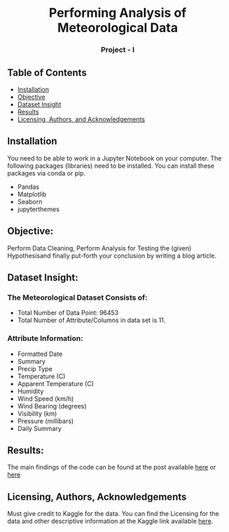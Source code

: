 <h1 align="center">Performing Analysis of Meteorological Data</h1>
<h3 align="center">Project - I</h3> 

## Table of Contents
- [Installation](#installation)
- [Objective](#obj)
- [Dataset Insight](#di)
- [Results](#results)
- [Licensing, Authors, and Acknowledgements](#licensing)


## Installation <a name="installation"></a>
You need to be able to work in a Jupyter Notebook on your computer. The following packages (libraries) need to be installed. You can install these packages via conda or pip.

- Pandas
- Matplotlib
- Seaborn
- jupyterthemes

## Objective: <a name="obj"></a>
Perform Data Cleaning, Perform Analysis for Testing the (given) Hypothesisand finally put-forth your conclusion by writing a blog article.

## Dataset Insight: <a name="di"></a>

### The Meteorological Dataset Consists of:

* Total Number of Data Point: 96453
* Total Number of Attribute/Columns in data set is 11.


### Attribute Information:

* Formatted Date
* Summary
* Precip Type
* Temperature (C)
* Apparent Temperature (C)
* Humidity
* Wind Speed (km/h)
* Wind Bearing (degrees)
* Visibility (km)
* Pressure (millibars)
* Daily Summary

## Results: <a name="results"></a>
The main findings of the code can be found at the post available [here](https://betu-abhishek20182.medium.com/performing-analysis-of-meteorological-data-c4db81e25ee2) or [here](https://www.kaggle.com/abhishek20182/performing-analysis-of-meteorological-data)

## Licensing, Authors, Acknowledgements<a name="licensing"></a>
Must give credit to Kaggle for the data. You can find the Licensing for the data and other descriptive information at the Kaggle link available [here](https://www.kaggle.com/muthuj7/weather-dataset).

